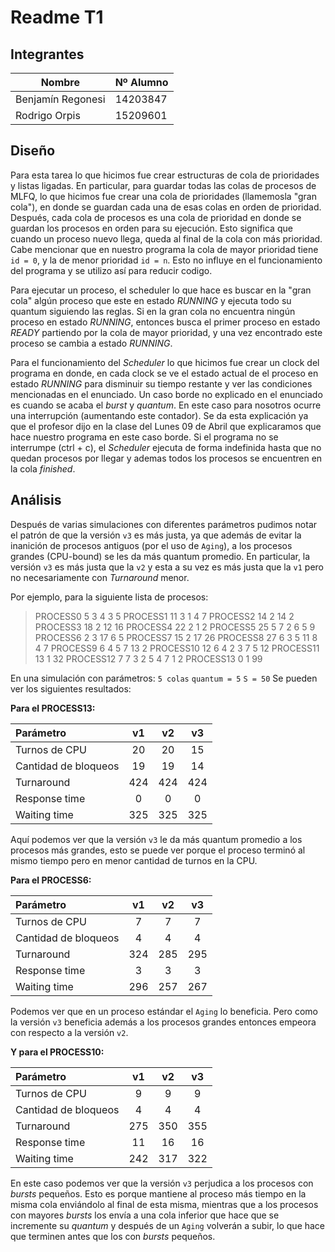 
# Readme T1

## Integrantes  
| Nombre | Nº Alumno |
|--|--|
| Benjamín Regonesi | 14203847 |
| Rodrigo Orpis | 15209601 |


## Diseño

Para esta tarea lo que hicimos fue crear estructuras de cola de prioridades y listas ligadas. En particular, para guardar todas las colas de procesos de MLFQ, lo que hicimos fue crear una cola de prioridades (llamemosla "gran cola"), en donde se guardan cada una de esas colas en orden de prioridad. Después, cada cola de procesos es una cola de prioridad en donde se guardan los procesos en orden para su ejecución. Esto significa que cuando un proceso nuevo llega, queda al final de la cola con más prioridad. Cabe mencionar que en nuestro programa la cola de mayor prioridad tiene `id = 0`, y la de menor prioridad `id = n`. Esto no influye en el funcionamiento del programa y se utilizo así para reducir codigo.

Para ejecutar un proceso, el scheduler lo que hace es buscar en la "gran cola" algún proceso que este en estado *RUNNING* y ejecuta todo su quantum siguiendo las reglas. Si en la gran cola no encuentra ningún proceso en estado *RUNNING*, entonces busca el primer proceso en estado *READY* partiendo por la cola de mayor prioridad, y una vez encontrado este proceso se cambia a estado *RUNNING*.

Para el funcionamiento del *Scheduler* lo que hicimos fue crear un clock del programa en donde, en cada clock se ve el estado actual de el proceso en estado *RUNNING* para disminuir su tiempo restante y ver las condiciones mencionadas en el enunciado.
Un caso borde no explicado en el enunciado es cuando se acaba el *burst* y *quantum*. En este caso para nosotros ocurre una interrupción (aumentando este contador). Se da esta explicación ya que el profesor dijo en la clase del Lunes 09 de Abril que explicaramos que hace nuestro programa en este caso borde.
Si el programa no se interrumpe (ctrl + c), el *Scheduler* ejecuta de forma indefinida hasta que no quedan procesos por llegar y ademas todos los procesos se encuentren en la cola *finished*.


## Análisis

Después de varias simulaciones con diferentes parámetros pudimos notar el patrón de que la versión `v3` es más justa, ya que además de evitar la inanición de procesos antiguos (por el uso de `Aging`), a los procesos grandes (CPU-bound) se les da más quantum promedio. En particular, la versión `v3` es más justa que la `v2` y esta a su vez es más justa que la `v1` pero no necesariamente con *Turnaround* menor.

Por ejemplo, para la siguiente lista de procesos:

> PROCESS0 5 3 4 3 5
> PROCESS1 11 3 1 4 7
> PROCESS2 14 2 14 2
> PROCESS3 18 2 12 16
> PROCESS4 22 2 1 2
> PROCESS5 25 5 7 2 6 5 9
> PROCESS6 2 3 17 6 5
> PROCESS7 15 2 17 26
> PROCESS8 27 6 3 5 11 8 4 7
> PROCESS9 6 4 5 7 13 2
> PROCESS10 12 6 4 2 3 7 5 12
> PROCESS11 13 1 32
> PROCESS12 7 7 3 2 5 4 7 1 2
> PROCESS13 0 1 99

En una simulación con parámetros: `5 colas` `quantum = 5` `S = 50`
Se pueden ver los siguientes resultados:

**Para el PROCESS13:**

| Parámetro | v1 | v2 | v3 |
|:--|:--:|:--:|:--:|
| Turnos de CPU | 20 |	20 |	15 |
| Cantidad de bloqueos | 19 | 19 | 14 |
| Turnaround | 424 |	424 |	424 |
| Response time | 0 |	0 |	0 |
| Waiting time | 325 |	325 |	325 |

Aquí podemos ver que la versión `v3` le da más quantum promedio a los procesos más grandes, esto se puede ver porque el proceso terminó al mismo tiempo pero en menor cantidad de turnos en la CPU.

**Para el PROCESS6:**

| Parámetro | v1 | v2 | v3 |
|:--|:--:|:--:|:--:|
| Turnos de CPU | 7 |	7 |	7 |
| Cantidad de bloqueos | 4 | 4 | 4 |
| Turnaround | 324 |	285 |	295 |
| Response time | 3 |	3 |	3 |
| Waiting time | 296 |	257 |	267 |

Podemos ver que en un proceso estándar el `Aging` lo beneficia. Pero como la versión `v3` beneficia además a los procesos grandes entonces empeora con respecto a la versión `v2`.

**Y para el PROCESS10:**

| Parámetro | v1 | v2 | v3 |
|:--|:--:|:--:|:--:|
| Turnos de CPU | 9 |	9 |	9 |
| Cantidad de bloqueos | 4 | 4 | 4 |
| Turnaround | 275 |	350 |	355 |
| Response time | 11 |	16 |	16 |
| Waiting time | 242 |	317 |	322 |

En este caso podemos ver que la versión `v3` perjudica a los procesos con *bursts* pequeños. Esto es porque mantiene al proceso más tiempo en la misma cola enviándolo al final de esta misma, mientras que a los procesos con mayores *bursts* los envía a una cola inferior que hace que se incremente su *quantum* y después de un `Aging` volverán a subir, lo que hace que terminen antes que los con *bursts* pequeños.
